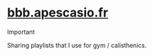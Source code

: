 # [bbb.apescasio.fr](https://bbb.apescasio.fr)

> [!IMPORTANT]  
> Sharing playlists that I use for gym / calisthenics.
